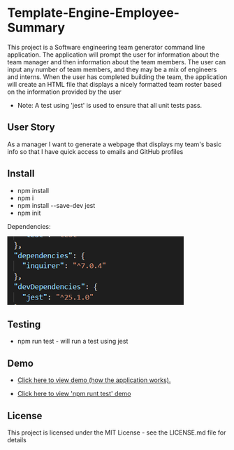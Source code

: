 # Template-Engine-Employee-Summary

This project is a Software engineering team generator command line application. The application will prompt the user for information about the team manager and then information about the team members. The user can input any number of team members, and they may be a mix of engineers and interns. When the user has completed building the team, the application will create an HTML file that displays a nicely formatted team roster based on the information provided by the user

* Note: A test using 'jest' is used to ensure that all unit tests pass.

## User Story

As a manager
I want to generate a webpage that displays my team's basic info
so that I have quick access to emails and GitHub profiles


## Install

* npm install
* npm i
* npm install --save-dev jest
* npm init

Dependencies: 

![](lib/img/dependencies.PNG)

## Testing

* npm run test - will run a test using jest


## Demo

* <a href="https://drive.google.com/file/d/1yvJQJ8KwpDJHZ8nf7u2sNV15bTBD2cBw/view" target="_blank">Click here to view demo (how the application works).

* <a href="https://drive.google.com/file/d/1rbCwtQyPx8E8FPXA1ThWzy1CL84BIBun/view" target="_blank">Click here to view 'npm runt test' demo</a>

## License
This project is licensed under the MIT License - see the LICENSE.md file for details
